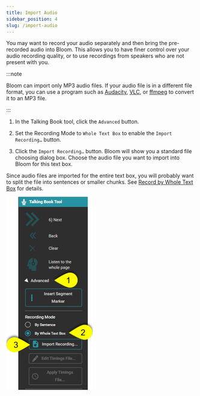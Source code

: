 ```yaml
---
title: Import Audio
sidebar_position: 4
slug: /import-audio
---
```




You may want to record your audio separately and then bring the pre-recorded audio into Bloom. This allows you to have finer control over your audio recording quality, or to use recordings from speakers who are not present with you. 


:::note

Bloom can import only MP3 audio files. If your audio file is in a different file format, you can use a program such as [Audacity](https://www.audacityteam.org/), [VLC](https://www.videolan.org/), or [ffmpeg](https://www.ffmpeg.org/) to convert it to an MP3 file. 

:::




<div class='notion-row'>
<div class='notion-column' style={{width: 'calc((100% - (min(32px, 4vw) * 1)) * 0.5)'}}>

1. In the Talking Book tool, click the `Advanced` button.

2. Set the Recording Mode to `Whole Text Box` to enable the `Import Recording…` button.

3. Click the `Import Recording…` button. Bloom will show you a standard file choosing dialog box. Choose the audio file you want to import into Bloom for this text box.


Since audio files are imported for the entire text box, you will probably want to split the file into sentences or smaller chunks. See [Record by Whole Text Box](/record-and-split-audio) for details. 



</div><div className='notion-spacer'></div>

<div class='notion-column' style={{width: 'calc((100% - (min(32px, 4vw) * 1)) * 0.5)'}}>


![](./import-audio.393c4f51-408d-4acc-b67b-8f3b7db6532c.png)


</div><div className='notion-spacer'></div>
</div>

